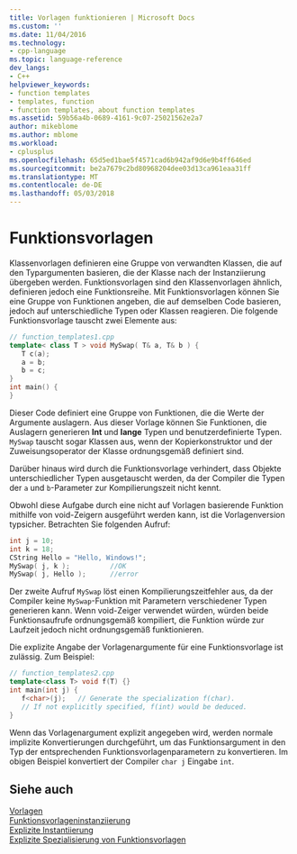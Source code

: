 ```yaml
---
title: Vorlagen funktionieren | Microsoft Docs
ms.custom: ''
ms.date: 11/04/2016
ms.technology:
- cpp-language
ms.topic: language-reference
dev_langs:
- C++
helpviewer_keywords:
- function templates
- templates, function
- function templates, about function templates
ms.assetid: 59b56a4b-0689-4161-9c07-25021562e2a7
author: mikeblome
ms.author: mblome
ms.workload:
- cplusplus
ms.openlocfilehash: 65d5ed1bae5f4571cad6b942af9d6e9b4ff646ed
ms.sourcegitcommit: be2a7679c2bd80968204dee03d13ca961eaa31ff
ms.translationtype: MT
ms.contentlocale: de-DE
ms.lasthandoff: 05/03/2018
---
```

# <a name="function-templates"></a>Funktionsvorlagen
Klassenvorlagen definieren eine Gruppe von verwandten Klassen, die auf den Typargumenten basieren, die der Klasse nach der Instanziierung übergeben werden. Funktionsvorlagen sind den Klassenvorlagen ähnlich, definieren jedoch eine Funktionsreihe. Mit Funktionsvorlagen können Sie eine Gruppe von Funktionen angeben, die auf demselben Code basieren, jedoch auf unterschiedliche Typen oder Klassen reagieren. Die folgende Funktionsvorlage tauscht zwei Elemente aus:  
  
```cpp
// function_templates1.cpp  
template< class T > void MySwap( T& a, T& b ) {  
   T c(a);   
   a = b;   
   b = c;  
}  
int main() {  
}  
```  
  
 Dieser Code definiert eine Gruppe von Funktionen, die die Werte der Argumente auslagern. Aus dieser Vorlage können Sie Funktionen, die Auslagern generieren **Int** und **lange** Typen und benutzerdefinierte Typen. `MySwap` tauscht sogar Klassen aus, wenn der Kopierkonstruktor und der Zuweisungsoperator der Klasse ordnungsgemäß definiert sind.  
  
 Darüber hinaus wird durch die Funktionsvorlage verhindert, dass Objekte unterschiedlicher Typen ausgetauscht werden, da der Compiler die Typen der `a` und `b`-Parameter zur Kompilierungszeit nicht kennt.  
  
 Obwohl diese Aufgabe durch eine nicht auf Vorlagen basierende Funktion mithilfe von void-Zeigern ausgeführt werden kann, ist die Vorlagenversion typsicher. Betrachten Sie folgenden Aufruf:  
  
```cpp
int j = 10;  
int k = 18;  
CString Hello = "Hello, Windows!";  
MySwap( j, k );          //OK  
MySwap( j, Hello );      //error  
```  
  
 Der zweite Aufruf `MySwap` löst einen Kompilierungszeitfehler aus, da der Compiler keine `MySwap`-Funktion mit Parametern verschiedener Typen generieren kann. Wenn void-Zeiger verwendet würden, würden beide Funktionsaufrufe ordnungsgemäß kompiliert, die Funktion würde zur Laufzeit jedoch nicht ordnungsgemäß funktionieren.  
  
 Die explizite Angabe der Vorlagenargumente für eine Funktionsvorlage ist zulässig. Zum Beispiel:  
  
```cpp
// function_templates2.cpp  
template<class T> void f(T) {}  
int main(int j) {  
   f<char>(j);   // Generate the specialization f(char).  
   // If not explicitly specified, f(int) would be deduced.  
}  
```  
  
 Wenn das Vorlagenargument explizit angegeben wird, werden normale implizite Konvertierungen durchgeführt, um das Funktionsargument in den Typ der entsprechenden Funktionsvorlagenparametern zu konvertieren. Im obigen Beispiel konvertiert der Compiler `char j` Eingabe `int`.  
  
## <a name="see-also"></a>Siehe auch  
 [Vorlagen](../cpp/templates-cpp.md)   
 [Funktionsvorlageninstanziierung](../cpp/function-template-instantiation.md)   
 [Explizite Instantiierung](../cpp/explicit-instantiation.md)   
 [Explizite Spezialisierung von Funktionsvorlagen](../cpp/explicit-specialization-of-function-templates.md)
